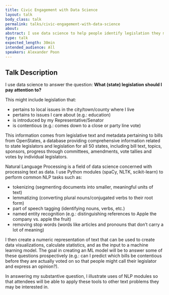 ```yaml
---
title: Civic Engagement with Data Science
layout: talk
body_class: talk
permalink: talks/civic-engagement-with-data-science
about: 
abstract: I use data science to help people identify legislation they may be interested in given their location, their legislators, and their policy interests.
type: talk
expected_length: 30min
intended_audience: All
speakers: Alexander Poon
---
```


## Talk Description

I use data science to answer the question: **What (state) legislation should I pay attention to?**

This might include legislation that:

- pertains to local issues in the city/town/county where I live
- pertains to issues I care about (e.g.: education)
- is introduced by my Representative/Senator
- is contentious (e.g.: comes down to a close or party line vote)

This information comes from legislative text and metadata pertaining to bills from OpenStates, a database providing comprehensive information related to state legislators and legislation for all 50 states, including bill text, topics, sponsors, progress through committees, amendments, vote tallies and votes by individual legislators.

Natural Language Processing is a field of data science concerned with processing text as data. I use Python modules (spaCy, NLTK, scikit-learn) to perform common NLP tasks such as:

- tokenizing (segmenting documents into smaller, meaningful units of text)
- lemmatizing (converting plural nouns/conjugated verbs to their root form)
- part of speech tagging (identifying nouns, verbs, etc.)
- named entity recognition (e.g.: distinguishing references to Apple the company vs. apple the fruit)
- removing stop words (words like articles and pronouns that don’t carry a lot of meaning) 

I then create a numeric representation of text that can be used to create data visualizations, calculate statistics, and as the input to a machine learning model. The goal in creating an ML model will be to answer some of these questions prospectively (e.g.: can I predict which bills be contentious before they are actually voted on so that people might call their legislator and express an opinion?).

In answering my substantive question, I illustrate uses of NLP modules so that attendees will be able to apply these tools to other text problems they may be interested in.
